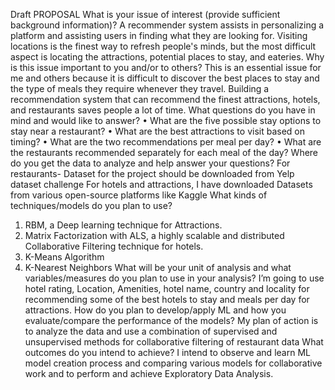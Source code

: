 Draft PROPOSAL
What is your issue of interest (provide sufficient background information)?
A recommender system assists in personalizing a platform and assisting users in finding what they are looking for. Visiting locations is the finest way to refresh people's minds, but the most difficult aspect is locating the attractions, potential places to stay, and eateries.
Why is this issue important to you and/or to others?
This is an essential issue for me and others because it is difficult to discover the best places to stay and the type of meals they require whenever they travel. Building a recommendation system that can recommend the finest attractions, hotels, and restaurants saves people a lot of time.
What questions do you have in mind and would like to answer?
•	What are the five possible stay options to stay near a restaurant?
•	What are the best attractions to visit based on timing?
•	What are the two recommendations per meal per day?
•	What are the restaurants recommended separately for each meal of the day?
Where do you get the data to analyze and help answer your questions?
For restaurants- Dataset for the project should be downloaded from Yelp dataset challenge 
For hotels and attractions, I have downloaded Datasets from various open-source platforms like Kaggle
What kinds of techniques/models do you plan to use?
1.	RBM, a Deep learning technique for Attractions.
2.	Matrix Factorization with ALS, a highly scalable and distributed Collaborative Filtering technique for hotels.
3.	K-Means Algorithm
4.	K-Nearest Neighbors
What will be your unit of analysis and what variables/measures do you plan to use in your analysis?
I’m going to use hotel rating, Location, Amenities, hotel name, country and locality for recommending some of the best hotels to stay and meals per day for attractions.
How do you plan to develop/apply ML and how you evaluate/compare the performance of the models?
My plan of action is to analyze the data and use a combination of supervised and unsupervised methods for collaborative filtering of restaurant data
What outcomes do you intend to achieve?
I intend to observe and learn ML model creation process and comparing various models for collaborative work and to perform and achieve Exploratory Data Analysis.
